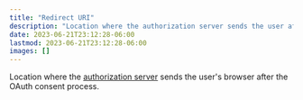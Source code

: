 ```yaml
---
title: "Redirect URI"
description: "Location where the authorization server sends the user after the consent OAuth process"
date: 2023-06-21T23:12:28-06:00
lastmod: 2023-06-21T23:12:28-06:00
images: []
---
```


Location where the [authorization server](#authorization-server)
sends the user's browser after the OAuth consent process.

